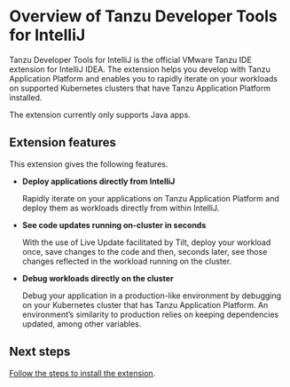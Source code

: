 # Overview of Tanzu Developer Tools for IntelliJ

Tanzu Developer Tools for IntelliJ is the official VMware Tanzu IDE extension for IntelliJ IDEA.
The extension helps you develop with Tanzu Application Platform and enables you to rapidly iterate
on your workloads on supported Kubernetes clusters that have Tanzu Application Platform installed.

The extension currently only supports Java apps.

## <a id="extension-features"></a> Extension features

This extension gives the following features.

- **Deploy applications directly from IntelliJ**

    Rapidly iterate on your applications on Tanzu Application Platform and deploy them as workloads
    directly from within IntelliJ.

- **See code updates running on-cluster in seconds**

    With the use of Live Update facilitated by Tilt, deploy your workload once, save changes to the
    code and then, seconds later, see those changes reflected in the workload running on the cluster.

- **Debug workloads directly on the cluster**

    Debug your application in a production-like environment by debugging on your
    Kubernetes cluster that has Tanzu Application Platform.
    An environment’s similarity to production relies on keeping dependencies updated, among other
    variables.

## <a id="next-steps"></a> Next steps

[Follow the steps to install the extension](install.md).

